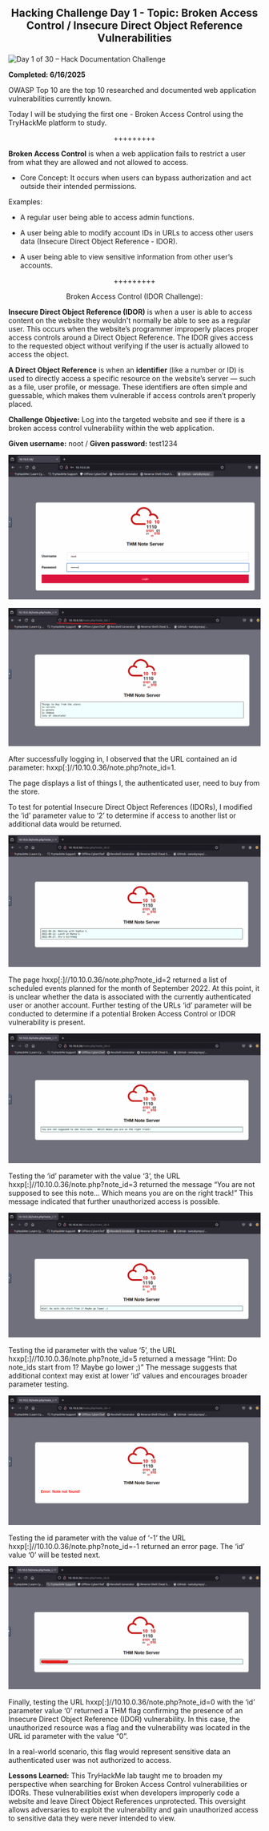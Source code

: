 **<p align="center">Hacking Challenge Day 1 - Topic: Broken Access Control / Insecure Direct Object Reference Vulnerabilities</p>**
---
![Day 1 of 30 – Hack Documentation Challenge](https://img.shields.io/badge/Day%201%20of%2030-Hack%20Documentation%20Challenge-crimson?style=for-the-badge&logo=tryhackme)

**Completed: 6/16/2025**

OWASP Top 10 are the top 10 researched and documented web application vulnerabilities currently known.

Today I will be studying the first one - Broken Access Control using the TryHackMe platform to study.

<p align="center">+++++++++</p>

**Broken Access Control** is when a web application fails to restrict a user from what they are allowed and not allowed to access.

- Core Concept: It occurs when users can bypass authorization and act outside their intended permissions.

Examples:
- A regular user being able to access admin functions.

- A user being able to modify account IDs in URLs to access other users data (Insecure Direct Object Reference - IDOR).

- A user being able to view sensitive information from other user’s accounts.

<p align="center">+++++++++</p>

<p align="center">Broken Access Control (IDOR Challenge):</p>

**Insecure Direct Object Reference (IDOR)** is when a user is able to access content on the website they wouldn't normally be able to see as a regular user. This occurs when the website’s programmer improperly places proper access controls around a Direct Object Reference. The IDOR gives access to the requested object without verifying if the user is actually allowed to access the object.

**A Direct Object Reference** is when an **identifier** (like a number or ID) is used to directly access a specific resource on the website’s server — such as a file, user profile, or message. These identifiers are often simple and guessable, which makes them vulnerable if access controls aren’t properly placed.

**Challenge Objective:** Log into the targeted website and see if there is a broken access control vulnerability within the web application.

**Given username:** noot / **Given password:** test1234

![Alt text](https://github.com/chaiexe/TryHackMe-Write-ups/blob/main/Red-Team/OWASP-Top-10-2021/01-Broken-Access-Control/Images/Screenshot%201.png)

![Alt text](https://github.com/chaiexe/TryHackMe-Write-ups/blob/main/Red-Team/OWASP-Top-10-2021/01-Broken-Access-Control/Images/Screenshot%202.png)

After successfully logging in, I observed that the URL contained an id parameter: hxxp[:]//10.10.0.36/note.php?note_id=1.

The page displays a list of things I, the authenticated user, need to buy from the store. 

To test for potential Insecure Direct Object References (IDORs), I modified the ‘id’ parameter value to ‘2’ to determine if access to another list or additional data would be returned.

![Alt text](https://github.com/chaiexe/TryHackMe-Write-ups/blob/main/Red-Team/OWASP-Top-10-2021/01-Broken-Access-Control/Images/Screenshot%203.png)

The page hxxp[:]//10.10.0.36/note.php?note_id=2 returned  a list of scheduled events planned for the month of September 2022. At this point, it is unclear whether the data is associated with the currently authenticated user or another account. Further testing of the URLs ‘id’ parameter will be conducted to determine if a potential Broken Access Control or IDOR vulnerability is present.

![Alt text](https://github.com/chaiexe/TryHackMe-Write-ups/blob/main/Red-Team/OWASP-Top-10-2021/01-Broken-Access-Control/Images/Screenshot%204.png)

Testing the ‘id’ parameter with the value ‘3’, the URL hxxp[:]//10.10.0.36/note.php?note_id=3 returned the message  “You are not supposed to see this note... Which means you are on the right track!” This message indicated that further unauthorized access is possible.

![Alt text](https://github.com/chaiexe/TryHackMe-Write-ups/blob/main/Red-Team/OWASP-Top-10-2021/01-Broken-Access-Control/Images/Screenshot%205.png)

Testing the id parameter with the value ‘5’, the URL hxxp[:]//10.10.0.36/note.php?note_id=5 returned a message “Hint: Do note_ids start from 1? Maybe go lower ;)” The message suggests that additional context may exist at lower ‘id’  values and encourages broader parameter testing.

![Alt text](https://github.com/chaiexe/TryHackMe-Write-ups/blob/main/Red-Team/OWASP-Top-10-2021/01-Broken-Access-Control/Images/Screenshot%206.png)

Testing the id parameter with the value of ‘-1’ the URL hxxp[:]//10.10.0.36/note.php?note_id=-1 returned an error page. The ‘id’ value ‘0’ will be tested next.

![Alt text](https://github.com/chaiexe/TryHackMe-Write-ups/blob/main/Red-Team/OWASP-Top-10-2021/01-Broken-Access-Control/Images/Screenshot%207.png)

Finally, testing the URL hxxp[:]//10.10.0.36/note.php?note_id=0 with the ‘id’ parameter value ‘0’ returned a THM flag confirming the presence of an Insecure Direct Object Reference (IDOR) vulnerability. In this case, the unauthorized resource was a flag and the vulnerability was located in the URL id parameter with the value “0”.

In a real-world scenario, this flag would represent sensitive data an authenticated user was not authorized to access.

**Lessons Learned:**
This TryHackMe lab taught me to broaden my perspective when searching for Broken Access Control vulnerabilities or IDORs. These vulnerabilities exist when developers improperly code a website and leave Direct Object References unprotected. This oversight allows adversaries to exploit the vulnerability and gain unauthorized access to sensitive data they were never intended to view.
